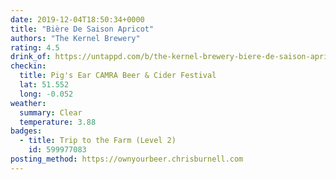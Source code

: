 ```yaml
---
date: 2019-12-04T18:50:34+0000
title: "Bière De Saison Apricot"
authors: "The Kernel Brewery"
rating: 4.5
drink_of: https://untappd.com/b/the-kernel-brewery-biere-de-saison-apricot/2063244
checkin:
  title: Pig's Ear CAMRA Beer & Cider Festival
  lat: 51.552
  long: -0.052
weather:
  summary: Clear
  temperature: 3.88
badges:
  - title: Trip to the Farm (Level 2)
    id: 599977083
posting_method: https://ownyourbeer.chrisburnell.com
---
```

